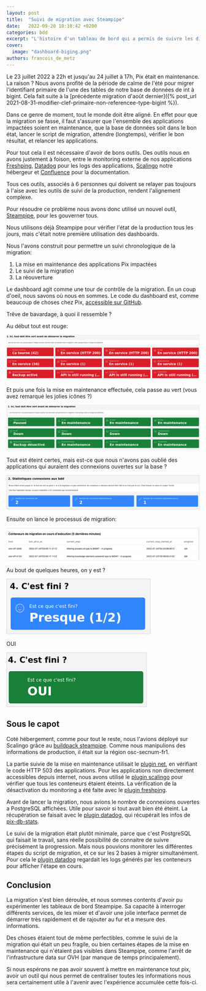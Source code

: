 ```yaml
---
layout: post
title:  "Suivi de migration avec Steampipe"
date:   2022-09-20 10:10:42 +0200
categories: bdd
excerpt: "L'histoire d'un tableau de bord qui a permis de suivre les différentes étapes de la migration de notre base de données."
cover:
  image: "dashboard-biging.png"
authors: francois_de_metz
---
```


Le 23 juillet 2022 à 22h et jusqu'au 24 juillet à 17h, Pix était en maintenance. La raison ? Nous avons profité de la période de calme de l'été pour migrer l'identifiant primaire de l'une des tables de notre base de données de int à bigint. Cela fait suite à la [précédente migration d'août dernier]({% post_url 2021-08-31-modifier-clef-primaire-non-referencee-type-bigint %}).

Dans ce genre de moment, tout le monde doit être aligné. En effet pour que la migration se fasse, il faut s'assurer que l'ensemble des applications impactées soient en maintenance, que la base de données soit dans le bon état, lancer le script de migration, attendre (longtemps), vérifier le bon résultat, et relancer les applications.

Pour tout cela il est nécessaire d'avoir de bons outils. Des outils nous en avons justement à foison, entre le monitoring externe de nos applications [Freshping][], [Datadog][] pour les logs des applications, [Scalingo][] notre hébergeur et [Confluence][] pour la documentation.

Tous ces outils, associés à 6 personnes qui doivent se relayer pas toujours à l'aise avec les outils de suivi de la production, rendent l'alignement complexe.

Pour résoudre ce problème nous avons donc utilisé un nouvel outil, [Steampipe][], pour les gouverner tous.

Nous utilisons déjà Steampipe pour vérifier l'état de la production tous les jours, mais c'était notre première utilisation des dashboards.

Nous l'avons construit pour permettre un suivi chronologique de la migration:

1. La mise en maintenance des applications Pix impactées
2. Le suivi de la migration
3. La réouverture

Le dashboard agit comme une tour de contrôle de la migration. En un coup d'oeil, nous savons où nous en sommes.
Le code du dashboard est, comme beaucoup de choses chez Pix, [accessible sur GitHub](https://github.com/1024pix/steampipe-dashboard-bigint).

Trêve de bavardage, à quoi il ressemble ?

Au début tout est rouge:

![](/assets/images/posts/dashboard-bigint/rouge.png)

Et puis une fois la mise en maintenance effectuée, cela passe au vert (vous avez remarqué les jolies icônes ?)

![](/assets/images/posts/dashboard-bigint/vert.png)

Tout est éteint certes, mais est-ce que nous n'avons pas oublié des applications qui auraient des connexions ouvertes sur la base ?

![](/assets/images/posts/dashboard-bigint/open.png)

Ensuite on lance le processus de migration:

![](/assets/images/posts/dashboard-bigint/progress.png)

Au bout de quelques heures, on y est ?

![](/assets/images/posts/dashboard-bigint/presque.png)

OUI

![](/assets/images/posts/dashboard-bigint/oui.png)


## Sous le capot

Coté hébergement, comme pour tout le reste, nous l'avions déployé sur Scalingo grâce au [buildpack steampipe][]. Comme nous manipulions des informations de production, il était sur la région osc-secnum-fr1.

La partie suivie de la mise en maintenance utilisait le [plugin net][], en vérifiant le code HTTP 503 des applications. Pour les applications non directement accessibles depuis internet, nous avons utilisé le [plugin scalingo][] pour vérifier que tous les conteneurs étaient éteints. La vérification de la désactivation du monitoring a été faite avec le [plugin freshping][].

Avant de lancer la migration, nous avions le nombre de connexions ouvertes a PostgreSQL affichées. Utile pour savoir si tout avait bien été éteint. La récupération se faisait avec le [plugin datadog](), qui récupérait les infos de [pix-db-stats][].

Le suivi de la migration était plutôt minimale, parce que c'est PostgreSQL qui faisait le travail, sans réelle possibilité de connaitre de suivre précisément la progression. Mais nous pouvions monitorer les différentes étapes du script de migration, et ce sur les 2 bases à migrer simultanément. Pour cela le [plugin datadog][] regardait les logs générés par les conteneurs pour afficher l'étape en cours.

## Conclusion

La migration s'est bien déroulée, et nous sommes contents d'avoir pu expérimenter les tableaux de bord Steampipe. Sa capacité à interroger différents services, de les mixer et d'avoir une jolie interface permet de démarrer très rapidement et de rajouter au fur et a mesure des informations.

Des choses étaient tout de même perfectibles, comme le suivi de la migration qui était un peu fragile, ou bien certaines étapes de la mise en maintenance qui n'étaient pas visibles dans Steampipe, comme l'arrêt de l'infrastructure data sur OVH (par manque de temps principalement).

Si nous espérons ne pas avoir souvent à mettre en maintenance tout pix, avoir un outil qui nous permet de centraliser toutes les informations nous sera certainement utile à l'avenir avec l'expérience accumulée cette fois-ci.

[Freshping]: https://www.freshworks.com/website-monitoring/
[Datadog]: https://www.datadoghq.com/
[Scalingo]: https://scalingo.com/
[Confluence]: https://www.atlassian.com/software/confluence
[Steampipe]: https://steampipe.io/
[buildpack steampipe]: https://github.com/francois2metz/steampipe-buildpack
[plugin net]: https://hub.steampipe.io/plugins/turbot/net
[plugin scalingo]: https://hub.steampipe.io/plugins/francois2metz/scalingo
[plugin freshping]: https://github.com/francois2metz/steampipe-plugin-freshping
[plugin datadog]: https://hub.steampipe.io/plugins/turbot/datadog
[pix-db-stats]: https://github.com/1024pix/pix-db-stats
